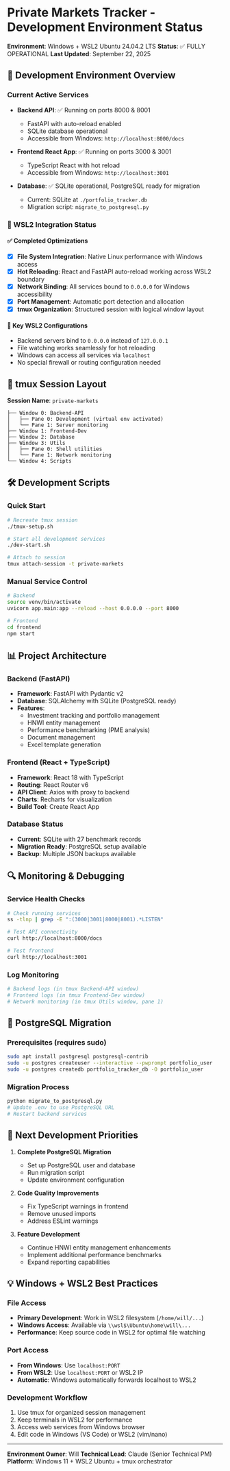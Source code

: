 # Private Markets Tracker - Development Environment Status

**Environment**: Windows + WSL2 Ubuntu 24.04.2 LTS
**Status**: ✅ FULLY OPERATIONAL
**Last Updated**: September 22, 2025

## 🚀 Development Environment Overview

### Current Active Services
- **Backend API**: ✅ Running on ports 8000 & 8001
  - FastAPI with auto-reload enabled
  - SQLite database operational
  - Accessible from Windows: `http://localhost:8000/docs`

- **Frontend React App**: ✅ Running on ports 3000 & 3001
  - TypeScript React with hot reload
  - Accessible from Windows: `http://localhost:3001`

- **Database**: ✅ SQLite operational, PostgreSQL ready for migration
  - Current: SQLite at `./portfolio_tracker.db`
  - Migration script: `migrate_to_postgresql.py`

### 🎯 WSL2 Integration Status

#### ✅ Completed Optimizations
- [x] **File System Integration**: Native Linux performance with Windows access
- [x] **Hot Reloading**: React and FastAPI auto-reload working across WSL2 boundary
- [x] **Network Binding**: All services bound to `0.0.0.0` for Windows accessibility
- [x] **Port Management**: Automatic port detection and allocation
- [x] **tmux Organization**: Structured session with logical window layout

#### 🔧 Key WSL2 Configurations
- Backend servers bind to `0.0.0.0` instead of `127.0.0.1`
- File watching works seamlessly for hot reloading
- Windows can access all services via `localhost`
- No special firewall or routing configuration needed

## 📁 tmux Session Layout

**Session Name**: `private-markets`

```
├── Window 0: Backend-API
│   ├── Pane 0: Development (virtual env activated)
│   └── Pane 1: Server monitoring
├── Window 1: Frontend-Dev
├── Window 2: Database
├── Window 3: Utils
│   ├── Pane 0: Shell utilities
│   └── Pane 1: Network monitoring
└── Window 4: Scripts
```

## 🛠️ Development Scripts

### Quick Start
```bash
# Recreate tmux session
./tmux-setup.sh

# Start all development services
./dev-start.sh

# Attach to session
tmux attach-session -t private-markets
```

### Manual Service Control
```bash
# Backend
source venv/bin/activate
uvicorn app.main:app --reload --host 0.0.0.0 --port 8000

# Frontend
cd frontend
npm start
```

## 📊 Project Architecture

### Backend (FastAPI)
- **Framework**: FastAPI with Pydantic v2
- **Database**: SQLAlchemy with SQLite (PostgreSQL ready)
- **Features**:
  - Investment tracking and portfolio management
  - HNWI entity management
  - Performance benchmarking (PME analysis)
  - Document management
  - Excel template generation

### Frontend (React + TypeScript)
- **Framework**: React 18 with TypeScript
- **Routing**: React Router v6
- **API Client**: Axios with proxy to backend
- **Charts**: Recharts for visualization
- **Build Tool**: Create React App

### Database Status
- **Current**: SQLite with 27 benchmark records
- **Migration Ready**: PostgreSQL setup available
- **Backup**: Multiple JSON backups available

## 🔍 Monitoring & Debugging

### Service Health Checks
```bash
# Check running services
ss -tlnp | grep -E ":(3000|3001|8000|8001).*LISTEN"

# Test API connectivity
curl http://localhost:8000/docs

# Test frontend
curl http://localhost:3001
```

### Log Monitoring
```bash
# Backend logs (in tmux Backend-API window)
# Frontend logs (in tmux Frontend-Dev window)
# Network monitoring (in tmux Utils window, pane 1)
```

## 🚧 PostgreSQL Migration

### Prerequisites (requires sudo)
```bash
sudo apt install postgresql postgresql-contrib
sudo -u postgres createuser --interactive --pwprompt portfolio_user
sudo -u postgres createdb portfolio_tracker_db -O portfolio_user
```

### Migration Process
```bash
python migrate_to_postgresql.py
# Update .env to use PostgreSQL URL
# Restart backend services
```

## 🎯 Next Development Priorities

1. **Complete PostgreSQL Migration**
   - Set up PostgreSQL user and database
   - Run migration script
   - Update environment configuration

2. **Code Quality Improvements**
   - Fix TypeScript warnings in frontend
   - Remove unused imports
   - Address ESLint warnings

3. **Feature Development**
   - Continue HNWI entity management enhancements
   - Implement additional performance benchmarks
   - Expand reporting capabilities

## 💡 Windows + WSL2 Best Practices

### File Access
- **Primary Development**: Work in WSL2 filesystem (`/home/will/...`)
- **Windows Access**: Available via `\\wsl$\Ubuntu\home\will\...`
- **Performance**: Keep source code in WSL2 for optimal file watching

### Port Access
- **From Windows**: Use `localhost:PORT`
- **From WSL2**: Use `localhost:PORT` or WSL2 IP
- **Automatic**: Windows automatically forwards localhost to WSL2

### Development Workflow
1. Use tmux for organized session management
2. Keep terminals in WSL2 for performance
3. Access web services from Windows browser
4. Edit code in Windows (VS Code) or WSL2 (vim/nano)

---

**Environment Owner**: Will
**Technical Lead**: Claude (Senior Technical PM)
**Platform**: Windows 11 + WSL2 Ubuntu + tmux orchestrator